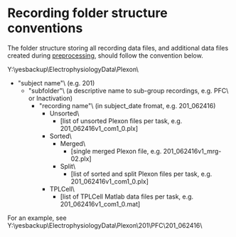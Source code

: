 # Recording folder structure conventions

The folder structure storing all recording data files, and additional data files created during [preprocessing](https://github.com/davidsamu/seal/blob/master/doc/SOPs/Preprocessing%20SOPs.md), should follow the convention below.

Y:\yesbackup\ElectrophysiologyData\Plexon\
  - "subject name"\ (e.g. 201\)
    - "subfolder"\ (a descriptive name to sub-group recordings, e.g. PFC\ or Inactivation\)
      - "recording name"\ (in subject_date fromat, e.g. 201_062416\)
        - Unsorted\
          - [list of unsorted Plexon files per task, e.g. 201_062416v1_com1_0.plx]
        - Sorted\
          - Merged\
            - [single merged Plexon file, e.g. 201_062416v1_mrg-02.plx]
          - Split\
            - [list of sorted and split Plexon files per task, e.g. 201_062416v1_com1_0.plx]
        - TPLCell\
          - [list of TPLCell Matlab data files per task, e.g. 201_062416v1_com1_0.mat]

For an example, see Y:\yesbackup\ElectrophysiologyData\Plexon\201\PFC\201_062416\
